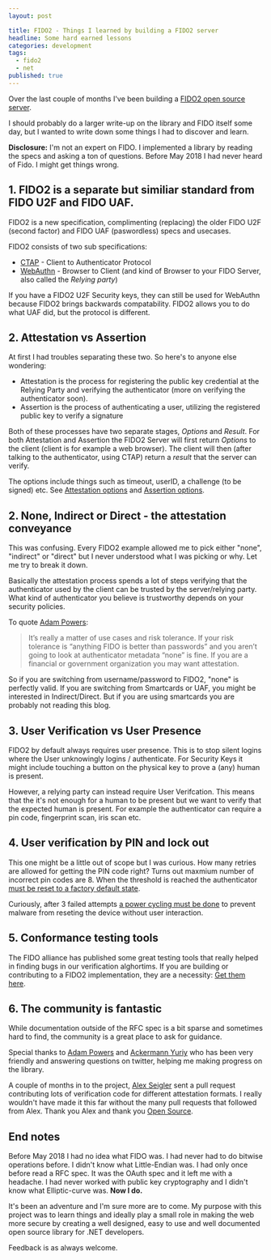 ```yaml
---
layout: post

title: FIDO2 - Things I learned by building a FIDO2 server
headline: Some hard earned lessons
categories: development
tags: 
  - fido2
  - net
published: true
---
```


Over the last couple of months I've been building a [FIDO2 open source server](https://github.com/abergs/fido2-net-lib/).

I should probably do a larger write-up on the library and FIDO itself some day, but I wanted to write down some things I had to discover and learn.

**Disclosure:** I'm not an expert on FIDO. I implemented a library by reading the specs and asking a ton of questions. Before May 2018 I had never heard of Fido. I might get things wrong. 

## 1. FIDO2 is a separate but similiar standard from FIDO U2F and FIDO UAF.
FIDO2 is a new specification, complimenting (replacing) the older FIDO U2F (second factor) and FIDO UAF (paswordless) specs and usecases.

FIDO2 consists of two sub specifications:

* [CTAP](https://fidoalliance.org/specs/fido-v2.0-id-20180227/fido-client-to-authenticator-protocol-v2.0-id-20180227.pdf) - Client to Authenticator Protocol
* [WebAuthn](https://www.w3.org/TR/webauthn/) - Browser to Client (and kind of Browser to your FIDO Server, also called the *Relying party*)

If you have a FIDO2 U2F Security keys, they can still be used for WebAuthn because FIDO2 brings backwards compatability. FIDO2 allows you to do what UAF did, but the protocol is different.

## 2. Attestation vs Assertion
At first I had troubles separating these two. So here's to anyone else wondering:

* Attestation is the process for registering the public key credential at the Relying Party and verifying the authenticator (more on verifying the authenticator soon). 
* Assertion is the process of authenticating a user, utilizing the registered public key to verify a signature

Both of these processes have two separate stages, *Options* and *Result*. For both Attestation and Assertion the FIDO2 Server will first return *Options* to the client (client is for example a web browser). The client will then (after talking to the authenticator, using CTAP) return a *result* that the server can verify.

The options include things such as timeout, userID, a challenge (to be signed) etc. See [Attestation options](https://www.w3.org/TR/webauthn/#dictdef-publickeycredentialcreationoptions) and [Assertion options](https://www.w3.org/TR/webauthn/#dictdef-publickeycredentialrequestoptions).

## 2. None, Indirect or Direct - the attestation conveyance
This was confusing. Every FIDO2 example allowed me to pick either "none", "indirect" or "direct" but I never understood what I was picking or why. Let me try to break it down.

Basically the attestation process spends a lot of steps verifying that the authenticator used by the client can be trusted by the server/relying party. What kind of authenticator you believe is trustworthy depends on your security policies.

To quote [Adam Powers](https://twitter.com/apowers313/status/1026182636912304128):
> It’s really a matter of use cases and risk tolerance. If your risk tolerance is “anything FIDO is better than passwords” and you aren’t going to look at authenticator metadata “none” is fine. If you are a financial or government organization you may want attestation.

So if you are switching from username/password to FIDO2, "none" is perfectly valid. If you are switching from Smartcards or UAF, you might be interested in Indirect/Direct. But if you are using smartcards you are probably not reading this blog.

## 3. User Verification vs User Presence
FIDO2 by default always requires user presence. This is to stop silent logins where the User unknowingly logins / authenticate. For Security Keys it might include touching a button on the physical key to prove a (any) human is present.


However, a relying party can instead require User Verifcation. This means that the it's not enough for a human to be present but we want to verify that the expected human is present. For example the authenticator can require a pin code, fingerprint scan, iris scan etc.

## 4. User verification by PIN and lock out
This one might be a little out of scope but I was curious. How many retries are allowed for getting the PIN code right?
Turns out maxmium number of incorrect pin codes are 8. When the threshold is reached the authenticator [must be reset to a factory default state](https://fidoalliance.org/specs/fido-v2.0-rd-20180702/fido-client-to-authenticator-protocol-v2.0-rd-20180702.html#client-pin-support).

Curiously, after 3 failed attempts [a power cycling must be done](https://fidoalliance.org/specs/fido-v2.0-rd-20180702/fido-client-to-authenticator-protocol-v2.0-rd-20180702.html#gettingPinToken) to prevent malware from reseting the device without user interaction.

## 5. Conformance testing tools
The FIDO alliance has published some great testing tools that really helped in finding bugs in our verification alghortims. If you are building or contributing to a FIDO2 implementation, they are a necessity: [Get them here](https://fidoalliance.org/certification/conformance/).

## 6. The community is fantastic
While documentation outside of the RFC spec is a bit sparse and sometimes hard to find, the community is a great place to ask for guidance.

Special thanks to [Adam Powers](https://twitter.com/apowers313) and [Ackermann Yuriy](https://twitter.com/herrjemand) who has been very friendly and answering questions on twitter, helping me making progress on the library.

A couple of months in to the project, [Alex Seigler](https://twitter.com/alexseigler/) sent a pull request contributing lots of verification code for different attestation formats. I really wouldn't have made it this far without the many pull requests that followed from Alex. Thank you Alex and thank you [Open Source](https://github.com/abergs/fido2-net-lib/pulls?q=is%3Apr+is%3Aclosed).

## End notes
Before May 2018 I had no idea what FIDO was. I had never had to do bitwise operations before. I didn't know what Little-Endian was. I had only once before read a RFC spec. It was the OAuth spec and it left me with a headache. I had never worked with public key cryptography and I didn't know what Elliptic-curve was. **Now I do.**

It's been an adventure and I'm sure more are to come. My purpose with this project was to learn things and ideally play a small role in making the web more secure by creating a well designed, easy to use and well documented open source library for .NET developers.

Feedback is as always welcome.
